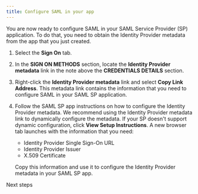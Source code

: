 ```yaml
---
title: Configure SAML in your app
---
```

You are now ready to configure SAML in your SAML Service Provider (SP) application. To do that, you need to obtain the Identity Provider metadata from the app that you just created.

1. Select the **Sign On** tab.

2. In the **SIGN ON METHODS** section, locate the **Identity Provider metadata** link in the note above the **CREDENTIALS DETAILS** section.

3. Right-click the **Identity Provider metadata** link and select **Copy Link Address**. This metadata link contains the information that you need to configure SAML in your SAML SP application.

4. Follow the SAML SP app instructions on how to configure the Identity Provider metadata. We recommend using the Identity Provider metadata link to dynamically configure the metadata. If your SP doesn't support dynamic configuration, click **View Setup Instructions**. A new browser tab launches with the information that you need:

    * Identity Provider Single Sign-On URL
    * Identity Provider Issuer
    * X.509 Certificate

    Copy this information and use it to configure the Identity Provider metadata in your SAML SP app.
    
<NextSectionLink>Next steps</NextSectionLink>